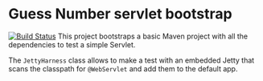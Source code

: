 # Guess Number servlet bootstrap
[![Build Status](https://travis-ci.org/dmetzler/guess-number.png?branch=master)](https://travis-ci.org/dmetzler/guess-number)
This project bootstraps a basic Maven project with all the dependencies to test a simple Servlet.

The `JettyHarness` class allows to make a test with an embedded Jetty that scans the classpath for `@WebServlet` and add them to the default app.

